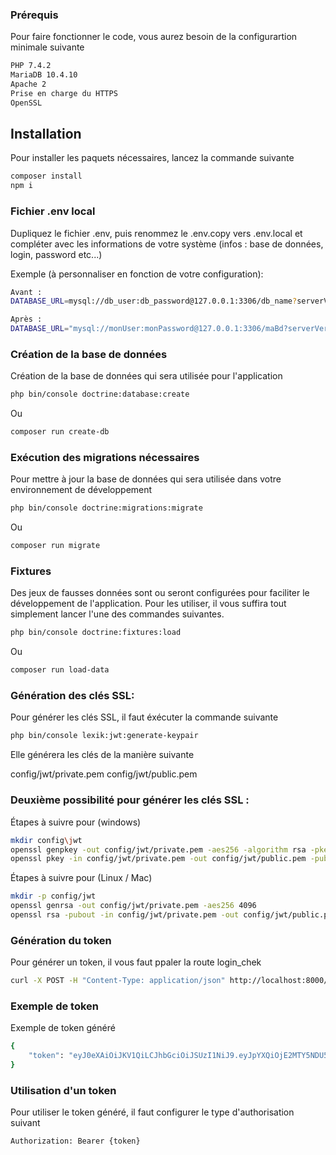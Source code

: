 ### Prérequis

Pour faire fonctionner le code, vous aurez besoin de la configurartion minimale suivante

````bash
PHP 7.4.2
MariaDB 10.4.10
Apache 2
Prise en charge du HTTPS
OpenSSL
````

## Installation

Pour installer les paquets nécessaires, lancez la commande suivante
````bash
composer install
npm i
````
### Fichier .env local
Dupliquez le fichier .env, puis renommez le .env.copy vers .env.local et compléter avec les informations de votre système (infos : base de données, login, password etc...)

Exemple (à personnaliser en fonction de votre configuration):
````bash
Avant : 
DATABASE_URL=mysql://db_user:db_password@127.0.0.1:3306/db_name?serverVersion=5.7

Après :
DATABASE_URL="mysql://monUser:monPassword@127.0.0.1:3306/maBd?serverVersion=mariadb-10.4.10"
````

### Création de la base de données
Création de la base de données qui sera utilisée pour l'application
````bash
php bin/console doctrine:database:create
````
Ou
````bash
composer run create-db
````

### Exécution des migrations nécessaires
Pour mettre à jour la base de données qui sera utilisée dans votre environnement de développement
````bash
php bin/console doctrine:migrations:migrate
````
Ou
````bash
composer run migrate
````

### Fixtures
Des jeux de fausses données sont ou seront configurées pour faciliter le développement de l'application.
Pour les utiliser, il vous suffira tout simplement lancer l'une des commandes suivantes.
````bash
php bin/console doctrine:fixtures:load
````
Ou
````bash
composer run load-data
````
### Génération des clés SSL:

Pour générer les clés SSL, il faut éxécuter la commande suivante
````bash
php bin/console lexik:jwt:generate-keypair
````
Elle générera les clés de la manière suivante

config/jwt/private.pem
config/jwt/public.pem
### Deuxième possibilité pour générer les clés SSL :
Étapes à suivre pour (windows)
````bash
mkdir config\jwt
openssl genpkey -out config/jwt/private.pem -aes256 -algorithm rsa -pkeyopt rsa_keygen_bits:4096
openssl pkey -in config/jwt/private.pem -out config/jwt/public.pem -pubout
````
 
Étapes à suivre pour (Linux / Mac)
````bash
mkdir -p config/jwt
openssl genrsa -out config/jwt/private.pem -aes256 4096
openssl rsa -pubout -in config/jwt/private.pem -out config/jwt/public.pem
````

### Génération du token
Pour générer un token, il vous faut ppaler la route login_chek
````bash
curl -X POST -H "Content-Type: application/json" http://localhost:8000/api/login_check -d '{"username":"adresse-email@movie-catolog.fr","password":"mot-de-pass-de-test"}'
````
### Exemple de token
Exemple de token généré
````bash
{
    "token": "eyJ0eXAiOiJKV1QiLCJhbGciOiJSUzI1NiJ9.eyJpYXQiOjE2MTY5NDU5NDgsImV4cCI6MTYxNjk0OTU0OCwicm9sZXMiOlsiUk9MRV9VU0VSIl0sInVzZXJuYW1lIjoiai5kdWJvaXNAbW92aWUtY2F0YWxvZy5mciJ9.GUK53DbDA3c-Seu1aLCtWI8ogFqP6XtK9ybDmvWZPg4fUndtJm8z1GrZN-thzdvtmwtlonYB5Ffre4sYGw17BreaU8QqCf1SQjVx34wv6ACjBO6QmShwRSsywF3Era1cq62623RVv_wZIc3BNMq4jL_6p5QeVsqA_HQp6Ktne20bj3Y9noxH14_T5xzQXMCrQj9DjNMT8XuBJjOuc0B-ZCMlKypk79JKxL__tKLYSowpnbCsEowGV9PkoHH8rK-Zibl9AiyzuIIQ113JuVKZ6qnXve-nWCar6zrFVmNPWkGDXKOSL0EA6e6r_fUj-itSJxG83M8bCYvanM2JOm0V0xYckw43nlSGK2qG7gC2qtFVw0-UhFtSzvwQ9AiC9Qihi-Yqfoj7XVaC9Y5sY1kmryGJ7aOfutXrKI3w-TIkPiaFTQm9pv4ZRdwY_VL3SZ_6Q0QtF99vvjgyRVLS2G2uhpVDWU6FnpZI3SZro60QUfd1GlBYLRhoXiWxsK1Qfgysc5zDwUuyKX7uYWSlgLVLlSTtFceNkLk7uG0xn49OZVDAIeUQsZh5VDDaO2FaI42b1a-O-ax3_fa7cIoksux7doxBxBnhMMePUEKNlavMXBVLYrroMaymHS3dTN0XO7YPsOx6BzDkA3uROq0A9T2gM6gYHBt5RW6k8RugNfJRZAA"
}
````

### Utilisation d'un token
Pour utiliser le token généré, il faut configurer le type d'authorisation suivant
````bash
Authorization: Bearer {token}
````